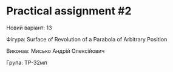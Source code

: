 # Practical assignment #2

Новий варіант: 13

Фігура: Surface of Revolution of a Parabola of Arbitrary Position

Виконав: Мисько Андрій Олексійович

Група: ТР-32мп